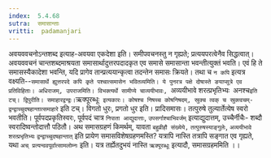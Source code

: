 ```yaml
---
index:  5.4.68
sutra:  समासान्ताः
vritti:  padamanjari
---
```


अवयववचनोऽन्तशब्द इत्याह-अवयवा एकदेशा इति। समीपवचनस्तु न गृह्यते; प्रत्ययपरत्वेनैव सिद्धत्वात्। अवयववचनं चान्तशब्दमाश्रयता समासार्थादुत्तरपदादकृत एव समासे समासान्ता भवन्तीत्युक्तं भवति। एवं हि ते समासस्यैकादेशा भवन्ति, यदि प्रागेव तान्प्रत्ययान्कृत्वा तदन्तेन समासः क्रियते। तथा च `न कपि` इत्यत्र वक्ष्यति--`समासार्थे ह्युत्तरपदे कपि कृते पश्चात्समासेन भवितव्यमिति। ये पुनरत्र पक्षे दोषास्ते ङयाप्सूत्रे एव प्रतिविहिताः।
अधिराजम्, उपराजमिति। विभक्त्यर्थे सामीप्ये चाव्ययीभावः, `अव्ययीभावे शरत्प्रभृतिभ्यः` `अनश्च` इति टच्। द्विपुरीति। समाहारद्वन्द्वः। `ऋक्पूरब्धूः` इत्यकारः। कोषश्च निषच्च कोषनिषदम्, स्रुक्च त्वक् च स्रुक्त्वचम्-द्वन्द्वाच्चुदषहान्तात्समाहारे` इति टच्। विगतो धुरः, प्रगतो धुर इति। प्रादिसमासः। तत्पुरुषे तुल्यार्तेत्येष स्वरो भवतीति। पूर्वपदप्रकृतिस्वरः, पूर्वपदं चात्र `निपाता आद्युदात्ताः`, `उपसर्गाश्चाभिवर्जम्` इत्याद्युदात्तम्, उच्चैर्नीचैः- शब्दौ स्वरादिष्वन्तोदात्तौ पठितौ। अथ समासग्रहणं किमर्थम्, यावता `बहुव्रीहौ संख्येये,` `तत्पुरुषस्याङ्गुलेः`, `अव्ययीभावे शरत्प्रभृतिभ्यः` `द्वन्द्वाच्चुदषहान्तात्` इति प्रायेण समासविशेषग्रहणमस्ति? यत्रापि नास्ति तत्रापि सङ्गात एव गृह्यते, यथा `अच् प्रत्यन्ववपूर्वात्सामलोम्नः` इति। यत्र तर्ह्येतदुभयं नास्ति `ऋक्पूरब्धूः` इत्यादौ, समासग्रहममिति ।।

